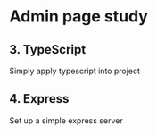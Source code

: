 # Admin page study

## 3. TypeScript

Simply apply typescript into project

## 4. Express

Set up a simple express server
